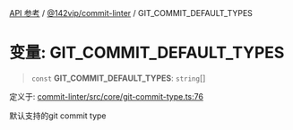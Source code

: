 [API 参考](../../../index.md) / [@142vip/commit-linter](../index.md) / GIT\_COMMIT\_DEFAULT\_TYPES

# 变量: GIT\_COMMIT\_DEFAULT\_TYPES

> `const` **GIT\_COMMIT\_DEFAULT\_TYPES**: `string`[]

定义于: [commit-linter/src/core/git-commit-type.ts:76](https://github.com/142vip/core-x/blob/724c9f80a9f43d7639fb0f15c0381f9ca258849b/packages/commit-linter/src/core/git-commit-type.ts#L76)

默认支持的git commit type
